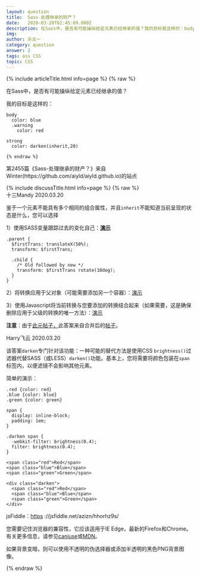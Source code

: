 ```yaml
---
layout: question
title:  Sass-处理继承的财产？
date:   2020-03-20T02:45:09.000Z
description: 在Sass中，是否有可能操纵给定元素已经继承的值？我的目标是这样的：body  color  blue  .warning    color...
img: 
author: 乐古一
category: question
answer: 2
tags: ass CSS
topic: CSS
---
```

<div class="article-root">
  <div class="article">
    {% include articleTitle.html info=page %}
    {% raw %}
    <div class="article-content"><p><font style="vertical-align: inherit;"><font style="vertical-align: inherit;">在Sass中，是否有可能操纵给定元素已经继承的值？</font></font></p>

<p><font style="vertical-align: inherit;"><font style="vertical-align: inherit;">我的目标是这样的：</font></font></p>

<pre><code>body<font></font>
  color: blue<font></font>
  .warning<font></font>
    color: red<font></font>
<font></font>
strong<font></font>
  color: darken(inherit,20)<font></font>
</code></pre></div>
    {% endraw %}
  </div>
  <p class="winter_mark">第2455篇《Sass-处理继承的财产？》来自Winter(https://github.com/aiyld/aiyld.github.io)的站点</p>
  <div class="discuss-wrapper">
    {% include discussTitle.html info=page %}
    {% raw %}
    <div class="discuss-list">
    <div class="discuss-item">
        <div class="discuss-parent">
          <div class="discuss-meta">
            <span class="discuss-user">十三Mandy</span>
            <span class="discuss-time">2020.03.20</span>
          </div>
          <div class="discuss-comment"><p><font style="vertical-align: inherit;"><font style="vertical-align: inherit;">鉴于一个元素不能具有多个相同的组合属性，并且</font></font><code>inherit</code><font style="vertical-align: inherit;"><font style="vertical-align: inherit;">不能知道当前呈现的状态是什么，您可以选择</font></font></p>

<p><font style="vertical-align: inherit;"><font style="vertical-align: inherit;">1）使用SASS变量跟踪过去的变化自己：</font></font><a href="https://jsfiddle.net/0tt5gmoy/1/" rel="nofollow noreferrer"><strong><font style="vertical-align: inherit;"><font style="vertical-align: inherit;">演示</font></font></strong></a></p>

<pre><code>.parent {<font></font>
  $firstTrans: translateX(50%);<font></font>
  transform: $firstTrans;<font></font>
<font></font>
  .child {<font></font>
    /* Old followed by new */<font></font>
    transform: $firstTrans rotate(10deg);<font></font>
  }<font></font>
}<font></font>
</code></pre>

<p><font style="vertical-align: inherit;"><font style="vertical-align: inherit;">2）将转换应用于父对象（可能需要添加另一个容器）：</font></font><a href="https://jsfiddle.net/0tt5gmoy/2/" rel="nofollow noreferrer"><font style="vertical-align: inherit;"><font style="vertical-align: inherit;">演示</font></font></a></p>

<p><font style="vertical-align: inherit;"><font style="vertical-align: inherit;">3）使用Javascript将当前转换与您要添加的转换结合起来（如果需要，这是确保删除应用于父级的转换的唯一方法）：</font></font><a href="https://jsfiddle.net/0tt5gmoy/3/" rel="nofollow noreferrer"><font style="vertical-align: inherit;"><font style="vertical-align: inherit;">演示</font></font></a></p>

<p><strong><font style="vertical-align: inherit;"><font style="vertical-align: inherit;">注意</font></font></strong><font style="vertical-align: inherit;"><font style="vertical-align: inherit;">：由于</font></font><a href="https://meta.stackoverflow.com/q/312917/2065702"><font style="vertical-align: inherit;"><font style="vertical-align: inherit;">此元帖子，</font></font></a><font style="vertical-align: inherit;"><font style="vertical-align: inherit;">此答案来自合并后的</font><a href="https://meta.stackoverflow.com/q/312917/2065702"><font style="vertical-align: inherit;">帖子</font></a><font style="vertical-align: inherit;">。</font></font></p></div>
        </div></div><div class="discuss-item">
        <div class="discuss-parent">
          <div class="discuss-meta">
            <span class="discuss-user">Harry飞云</span>
            <span class="discuss-time">2020.03.20</span>
          </div>
          <div class="discuss-comment"><p><font style="vertical-align: inherit;"><font style="vertical-align: inherit;">该答案</font></font><code>darken</code><font style="vertical-align: inherit;"><font style="vertical-align: inherit;">专门</font><font style="vertical-align: inherit;">针对该</font><font style="vertical-align: inherit;">功能：一种可能的替代方法是使用CSS </font></font><code>brightness()</code><font style="vertical-align: inherit;"><font style="vertical-align: inherit;">过滤器代替SASS（或LESS）</font></font><code>darken()</code><font style="vertical-align: inherit;"><font style="vertical-align: inherit;">功能。</font><font style="vertical-align: inherit;">基本上，您将需要将颜色包装在</font></font><code>span</code><font style="vertical-align: inherit;"><font style="vertical-align: inherit;">标签内，以便滤镜不会影响其他元素。</font></font></p>

<p><font style="vertical-align: inherit;"><font style="vertical-align: inherit;">简单的演示：</font></font></p>

<p></p><div class="snippet" data-lang="js" data-hide="false">
<div class="snippet-code">
<pre class="snippet-code-css lang-css prettyprint-override"><code>.red {color: red}<font></font>
.blue {color: blue}<font></font>
.green {color: green}<font></font>
<font></font>
span {<font></font>
  display: inline-block;<font></font>
  padding: 1em;<font></font>
}<font></font>
<font></font>
.darken span {<font></font>
  -webkit-filter: brightness(0.4);<font></font>
  filter: brightness(0.4);<font></font>
}</code></pre>
<pre class="snippet-code-html lang-html prettyprint-override"><code>&lt;span class="red"&gt;Red&lt;/span&gt;<font></font>
&lt;span class="blue"&gt;Blue&lt;/span&gt;<font></font>
&lt;span class="green"&gt;Green&lt;/span&gt;<font></font>
<font></font>
&lt;div class="darken"&gt;<font></font>
  &lt;span class="red"&gt;Red&lt;/span&gt;<font></font>
  &lt;span class="blue"&gt;Blue&lt;/span&gt;<font></font>
  &lt;span class="green"&gt;Green&lt;/span&gt;<font></font>
&lt;/div&gt;</code></pre>
</div>
</div>
<p></p>

<p><font style="vertical-align: inherit;"><font style="vertical-align: inherit;">jsFiddle：</font><a href="https://jsfiddle.net/azizn/hhorhz9s/" rel="nofollow"><font style="vertical-align: inherit;">https</font></a><font style="vertical-align: inherit;"> ://jsfiddle.net/azizn/hhorhz9s/</font></font><a href="https://jsfiddle.net/azizn/hhorhz9s/" rel="nofollow"><font style="vertical-align: inherit;"></font></a></p>

<p><font style="vertical-align: inherit;"><font style="vertical-align: inherit;">您需要记住浏览器的兼容性，它应该适用于IE Edge，最新的Firefox和Chrome。</font><font style="vertical-align: inherit;">有关</font><font style="vertical-align: inherit;">更多信息，</font><font style="vertical-align: inherit;">请参见</font></font><a href="http://caniuse.com/#feat=css-filters" rel="nofollow"><font style="vertical-align: inherit;"><font style="vertical-align: inherit;">caniuse</font></font></a><font style="vertical-align: inherit;"><font style="vertical-align: inherit;">或</font></font><a href="https://developer.mozilla.org/en/docs/Web/CSS/filter" rel="nofollow"><font style="vertical-align: inherit;"><font style="vertical-align: inherit;">MDN</font></font></a><font style="vertical-align: inherit;"><font style="vertical-align: inherit;">。</font></font></p>

<p><font style="vertical-align: inherit;"><font style="vertical-align: inherit;">如果背景变暗，则可以使用不透明的伪选择器或添加半透明的黑色PNG背景图像。</font></font></p></div>
        </div></div>
    </div>
    {% endraw %}
  </div>
<div>
